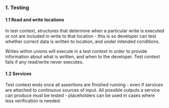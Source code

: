 ### 1. Testing
#### 1.1 Read and write locations
In test context, structures that determine when a particular write is executed or not are included in write to that location - this is so developer can test whether correct data is written to location, and under intended conditions.

Writes within unions will execute in a test context in order to provide information about what is written, and when to the developer. Test context fails if any read/write never executes.

#### 1.2 Services
Test context ends once all assertions are finished running - even if services are attached to continuous sources of input. All possible outputs a service can produce must be tested - placeholders can be used in cases where less verification is needed.
